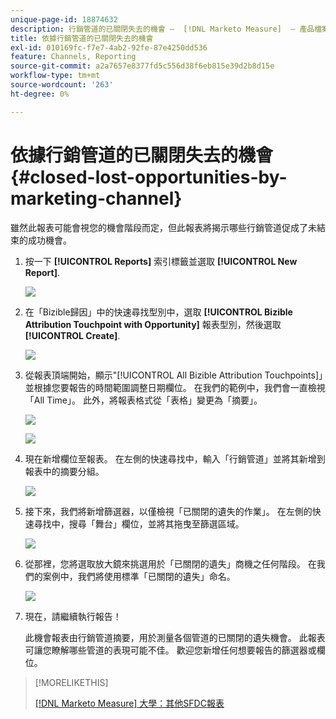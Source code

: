 ```yaml
---
unique-page-id: 18874632
description: 行銷管道的已關閉失去的機會 —  [!DNL Marketo Measure]  — 產品檔案
title: 依據行銷管道的已關閉失去的機會
exl-id: 010169fc-f7e7-4ab2-92fe-87e4250dd536
feature: Channels, Reporting
source-git-commit: a2a7657e8377fd5c556d38f6eb815e39d2b8d15e
workflow-type: tm+mt
source-wordcount: '263'
ht-degree: 0%

---
```


# 依據行銷管道的已關閉失去的機會 {#closed-lost-opportunities-by-marketing-channel}

雖然此報表可能會視您的機會階段而定，但此報表將揭示哪些行銷管道促成了未結束的成功機會。

1. 按一下 **[!UICONTROL Reports]** 索引標籤並選取 **[!UICONTROL New Report]**.

   ![](assets/1-3.jpg)

1. 在「Bizible歸因」中的快速尋找型別中，選取 **[!UICONTROL Bizible Attribution Touchpoint with Opportunity]** 報表型別，然後選取 **[!UICONTROL Create]**.

   ![](assets/2-3.jpg)

1. 從報表頂端開始，顯示&quot;[!UICONTROL All Bizible Attribution Touchpoints]」並根據您要報告的時間範圍調整日期欄位。 在我們的範例中，我們會一直檢視「All Time」。 此外，將報表格式從「表格」變更為「摘要」。

   ![](assets/3-3.jpg)

   ![](assets/4-2.jpg)

1. 現在新增欄位至報表。 在左側的快速尋找中，輸入「行銷管道」並將其新增到報表中的摘要分組。

   ![](assets/5.jpg)

1. 接下來，我們將新增篩選器，以僅檢視「已關閉的遺失的作業」。 在左側的快速尋找中，搜尋「舞台」欄位，並將其拖曳至篩選區域。

   ![](assets/6.jpg)

1. 從那裡，您將選取放大鏡來挑選用於「已關閉的遺失」商機之任何階段。 在我們的案例中，我們將使用標準「已關閉的遺失」命名。

   ![](assets/7.jpg)

1. 現在，請繼續執行報告！

   此機會報表由行銷管道摘要，用於測量各個管道的已關閉的遺失機會。 此報表可讓您瞭解哪些管道的表現可能不佳。 歡迎您新增任何想要報告的篩選器或欄位。

>[!MORELIKETHIS]
>
>[[!DNL Marketo Measure] 大學：其他SFDC報表](https://universityonline.marketo.com/courses/bizible-fundamentals-bizible-102/#/page/5c5cb68dfb384d0c9fb96cd0)
